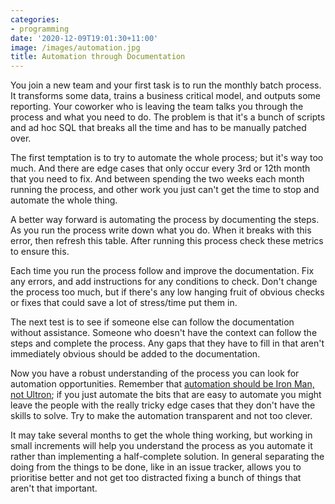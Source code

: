 ```yaml
---
categories:
- programming
date: '2020-12-09T19:01:30+11:00'
image: /images/automation.jpg
title: Automation through Documentation
---
```


You join a new team and your first task is to run the monthly batch process.
It transforms some data, trains a business critical model, and outputs some reporting.
Your coworker who is leaving the team talks you through the process and what you need to do.
The problem is that it's a bunch of scripts and ad hoc SQL that breaks all the time and has to be manually patched over.

The first temptation is to try to automate the whole process; but it's way too much.
And there are edge cases that only occur every 3rd or 12th month that you need to fix.
And between spending the two weeks each month running the process, and other work you just can't get the time to stop and automate the whole thing.

A better way forward is automating the process by documenting the steps.
As you run the process write down what you do.
When it breaks with this error, then refresh this table.
After running this process check these metrics to ensure this.

Each time you run the process follow and improve the documentation.
Fix any errors, and add instructions for any conditions to check.
Don't change the process too much, but if there's any low hanging fruit of obvious checks or fixes that could save a lot of stress/time put them in.

The next test is to see if someone else can follow the documentation without assistance.
Someone who doesn't have the context can follow the steps and complete the process.
Any gaps that they have to fill in that aren't immediately obvious should be added to the documentation.

Now you have a robust understanding of the process you can look for automation opportunities.
Remember that [automation should be Iron Man, not Ultron](https://queue.acm.org/detail.cfm?id=2841313); if you just automate the bits that are easy to automate you might leave the people with the really tricky edge cases that they don't have the skills to solve.
Try to make the automation transparent and not too clever.

It may take several months to get the whole thing working, but working in small increments will help you understand the process as you automate it rather than implementing a half-complete solution.
In general separating the doing from the things to be done, like in an issue tracker, allows you to prioritise better and not get too distracted fixing a bunch of things that aren't that important.
